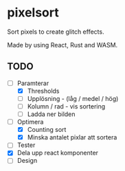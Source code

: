 # pixelsort
Sort pixels to create glitch effects.

Made by using React, Rust and WASM.

## TODO
- [ ] Paramterar
  - [x] Thresholds
  - [ ] Upplösning - (låg / medel / hög)
  - [ ] Kolumn / rad - vis sortering
  - [ ] Ladda ner bilden
- [ ] Optimera
  - [x] Counting sort
  - [x] Minska antalet pixlar att sortera
- [ ] Tester
- [x] Dela upp react komponenter
- [ ] Design
